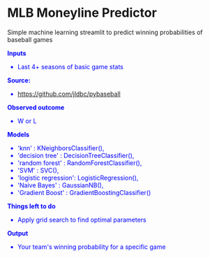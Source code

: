 # MLB Moneyline Predictor
Simple machine learning streamlit to predict winning probabilities of baseball games


<span style="color:blue">
    
**Inputs**  
- Last 4+ seasons of basic game stats

**Source:** 
- https://github.com/jldbc/pybaseball

**Observed outcome**
- W or L

**Models**

- 'knn'           : KNeighborsClassifier(),
- 'decision tree' : DecisionTreeClassifier(),
- 'random forest' : RandomForestClassifier(),
- 'SVM'           : SVC(),
- 'logistic regression': LogisticRegression(),
- 'Naive Bayes' : GaussianNB(),
- 'Gradient Boost' : GradientBoostingClassifier()

**Things left to do**
- Apply grid search to find optimal parameters

**Output**  
- Your team's winning probability for a specific game
    
</span>
